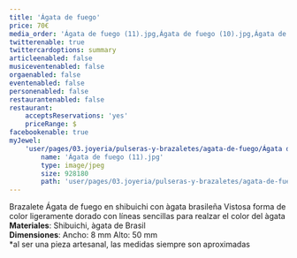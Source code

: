 ```yaml
---
title: 'Ágata de fuego'
price: 70€
media_order: 'Ágata de fuego (11).jpg,Ágata de fuego (10).jpg,Ágata de fuego (9).jpg'
twitterenable: true
twittercardoptions: summary
articleenabled: false
musiceventenabled: false
orgaenabled: false
eventenabled: false
personenabled: false
restaurantenabled: false
restaurant:
    acceptsReservations: 'yes'
    priceRange: $
facebookenable: true
myJewel:
    'user/pages/03.joyeria/pulseras-y-brazaletes/agata-de-fuego/Ágata de fuego (11).jpg':
        name: 'Ágata de fuego (11).jpg'
        type: image/jpeg
        size: 928180
        path: 'user/pages/03.joyeria/pulseras-y-brazaletes/agata-de-fuego/Ágata de fuego (11).jpg'
---
```


Brazalete Ágata de fuego en shibuichi con àgata brasileña
Vistosa forma de color ligeramente dorado con líneas sencillas para realzar el color del àgata</br>
**Materiales**: Shibuichi, àgata de Brasil</br>
**Dimensiones**: Ancho: 8 mm Alto: 50 mm</br>
*al ser una pieza artesanal, las medidas siempre son aproximadas